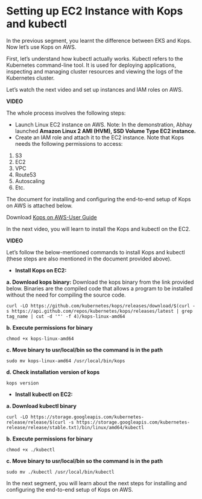 # Setting up EC2 Instance with Kops and kubectl

In the previous segment, you learnt the difference between EKS and Kops. Now let’s use Kops on AWS.

First, let’s understand how kubectl actually works. Kubectl refers to the Kubernetes command-line tool. It is used for deploying applications, inspecting and managing cluster resources and viewing the logs of the Kubernetes cluster.

Let’s watch the next video and set up instances and IAM roles on AWS.

**VIDEO**

The whole process involves the following steps:

-   Launch Linux EC2 instance on AWS. Note: In the demonstration, Abhay launched **Amazon Linux 2 AMI (HVM), SSD Volume Type EC2 instance.**
-   Create an IAM role and attach it to the EC2 instance. Note that Kops needs the following permissions to access:

1.  S3
2.  EC2
3.  VPC
4.  Route53
5.  Autoscaling
6.  Etc.

The document for installing and configuring the end-to-end setup of Kops on AWS is attached below.

Download [Kops on AWS-User Guide](Docs/Amazon_Web_Services/Kops_on_AWS.pdf)

In the next video, you will learn to install the Kops and kubectl on the EC2.

**VIDEO**

Let’s follow the below-mentioned commands to install Kops and kubectl (these steps are also mentioned in the document provided above).

-   **Install Kops on EC2:**

**a. Download kops binary:** Download the kops binary from the link provided below. Binaries are the compiled code that allows a program to be installed without the need for compiling the source code.

```shell
curl -LO https://github.com/kubernetes/kops/releases/download/$(curl -s https://api.github.com/repos/kubernetes/kops/releases/latest | grep tag_name | cut -d '"' -f 4)/kops-linux-amd64
```

**b. Execute permissions for binary**

```shell
chmod +x kops-linux-amd64
```

**c. Move binary to usr/local/bin so the command is in the path**

```shell
sudo mv kops-linux-amd64 /usr/local/bin/kops
```

**d. Check installation version of kops**

```shell
kops version
```

-   **Install kubectl on EC2:**

**a. Download kubectl binary**

```shell
curl -LO https://storage.googleapis.com/kubernetes-release/release/$(curl -s https://storage.googleapis.com/kubernetes-release/release/stable.txt)/bin/linux/amd64/kubectl
```

**b. Execute permissions for binary**

```shell
chmod +x ./kubectl
```

**c. Move binary to usr/local/bin so the command is in the path**

```shell
sudo mv ./kubectl /usr/local/bin/kubectl
```

In the next segment, you will learn about the next steps for installing and configuring the end-to-end setup of Kops on AWS.